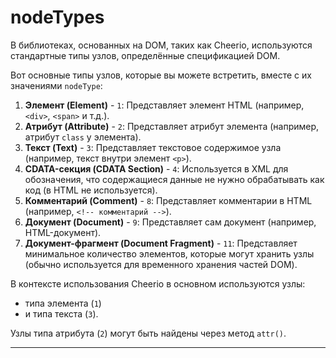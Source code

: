 # nodeTypes  

В библиотеках, основанных на DOM, таких как Cheerio, используются стандартные типы узлов, определённые спецификацией DOM.  

Вот основные типы узлов, которые вы можете встретить, вместе с их значениями `nodeType`:  

1. **Элемент (Element)** - `1`: Представляет элемент HTML (например, `<div>`, `<span>` и т.д.).  
2. **Атрибут (Attribute)** - `2`: Представляет атрибут элемента (например, атрибут `class` у элемента).  
3. **Текст (Text)** - `3`: Представляет текстовое содержимое узла (например, текст внутри элемент `<p>`).  
4. **CDATA-секция (CDATA Section)** - `4`: Используется в XML для обозначения, что содержащиеся данные не нужно обрабатывать как код (в HTML не используется).  
5. **Комментарий (Comment)** - `8`: Представляет комментарии в HTML (например, `<!-- комментарий -->`).  
6. **Документ (Document)** - `9`: Представляет сам документ (например, HTML-документ).  
7. **Документ-фрагмент (Document Fragment)** - `11`: Представляет минимальное количество элементов, которые могут хранить узлы (обычно используется для временного хранения частей DOM).  

В контексте использования Cheerio в основном используются узлы:  
- типа элемента (`1`)  
- и типа текста (`3`).  

Узлы типа атрибута (`2`) могут быть найдены через метод `attr()`.  

---  
